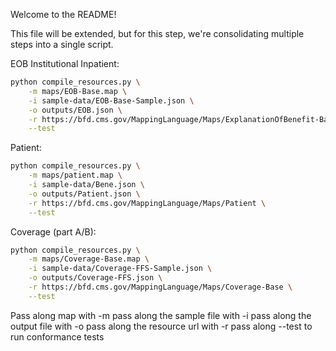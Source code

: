 Welcome to the README!

This file will be extended, but for this step, we're consolidating multiple steps into a single script. 

EOB Institutional Inpatient:
```sh
python compile_resources.py \
    -m maps/EOB-Base.map \
    -i sample-data/EOB-Base-Sample.json \
    -o outputs/EOB.json \
    -r https://bfd.cms.gov/MappingLanguage/Maps/ExplanationOfBenefit-Base \
    --test
```
Patient:
```sh
python compile_resources.py \
    -m maps/patient.map \
    -i sample-data/Bene.json \
    -o outputs/Patient.json \
    -r https://bfd.cms.gov/MappingLanguage/Maps/Patient \
    --test
```
Coverage (part A/B):
```sh
python compile_resources.py \
    -m maps/Coverage-Base.map \
    -i sample-data/Coverage-FFS-Sample.json \
    -o outputs/Coverage-FFS.json \
    -r https://bfd.cms.gov/MappingLanguage/Maps/Coverage-Base \
    --test
```


Pass along map with -m
pass along the sample file with -i
pass along the output file with -o
pass along the resource url with -r
pass along --test to run conformance tests


